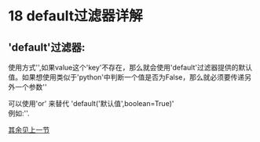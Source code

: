 # 18 default过滤器详解

## 'default'过滤器:

使用方式'',如果value这个'key'不存在，那么就会使用'default'过滤器提供的默认值。如果想使用类似于'python'中判断一个值是否为False，那么就必须要传递另外一个参数''

可以使用'or' 来替代 'default\('默认值',boolean=True\)'  
例如:''.

[其余见上一节](17-guo-lv-qi-ji-ben-shi-yong.md)

